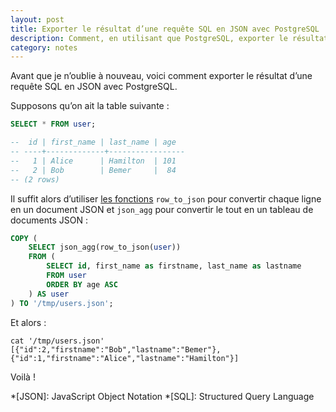 ```yaml
---
layout: post
title: Exporter le résultat d’une requête SQL en JSON avec PostgreSQL
description: Comment, en utilisant que PostgreSQL, exporter le résultat d’une requête SQL en JSON.
category: notes
---
```


Avant que je n’oublie à nouveau, voici comment exporter le résultat d’une requête SQL en JSON avec PostgreSQL.

Supposons qu’on ait la table suivante :

```sql
SELECT * FROM user;

--  id | first_name | last_name | age
-- ----+-------------+-----------------
--   1 | Alice      | Hamilton  | 101
--   2 | Bob        | Bemer     |  84
-- (2 rows)

```

Il suffit alors d’utiliser [les fonctions](https://www.postgresql.org/docs/current/functions-json.html) `row_to_json`
pour convertir chaque ligne en un document JSON et `json_agg` pour convertir le tout en un tableau de documents JSON :

```sql
COPY (
    SELECT json_agg(row_to_json(user))
    FROM (
        SELECT id, first_name as firstname, last_name as lastname
        FROM user
        ORDER BY age ASC
    ) AS user
) TO '/tmp/users.json';
```

Et alors :

```shell
cat '/tmp/users.json'
[{"id":2,"firstname":"Bob","lastname":"Bemer"},{"id":1,"firstname":"Alice","lastname":"Hamilton"}]
```

Voilà !

<!-- prettier-ignore-start -->
*[JSON]: JavaScript Object Notation
*[SQL]: Structured Query Language
<!-- prettier-ignore-end -->
